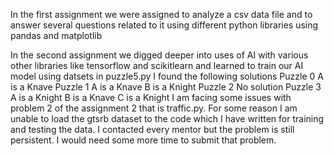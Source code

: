 In the first assignment we were assigned to analyze a csv data file and to answer several questions related to it using different python libraries using pandas and matplotlib

In the second assignment we digged deeper into uses of AI with various other libraries like tensorflow and scikitlearn and learned to train our AI model using datsets 
in puzzle5.py I found the following solutions
Puzzle 0
    A is a Knave
Puzzle 1
    A is a Knave
    B is a Knight
Puzzle 2 
    No solution
Puzzle 3
    A is a Knight
    B is a Knave
    C is a Knight
I am facing some issues with problem 2 of the assignment 2 that is traffic.py. For some reason I am unable to load the gtsrb dataset to the code which I have written for training and testing the data. I contacted every mentor but the problem is still persistent. I would need some more time to submit that problem.
